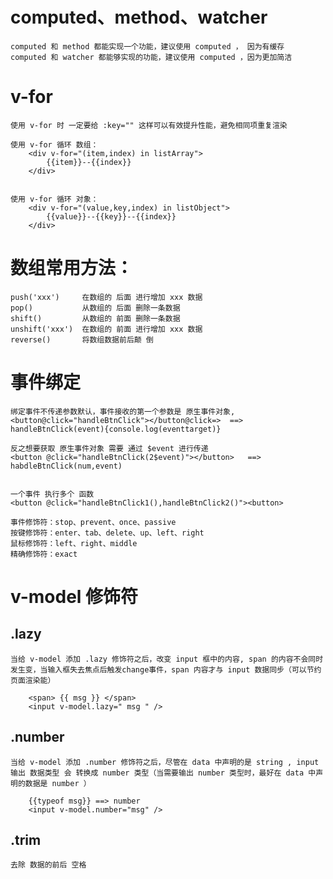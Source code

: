 # computed、method、watcher
    computed 和 method 都能实现一个功能，建议使用 computed ， 因为有缓存
    computed 和 watcher 都能够实现的功能，建议使用 computed ，因为更加简洁 


# v-for
    使用 v-for 时 一定要给 :key="" 这样可以有效提升性能，避免相同项重复渲染

    使用 v-for 循环 数组：
        <div v-for="(item,index) in listArray">
            {{item}}--{{index}}    
        </div>


    使用 v-for 循环 对象：
        <div v-for="(value,key,index) in listObject">
            {{value}}--{{key}}--{{index}}    
        </div>


# 数组常用方法：
    push('xxx')     在数组的 后面 进行增加 xxx 数据
    pop()           从数组的 后面 删除一条数据
    shift()         从数组的 前面 删除一条数据
    unshift('xxx')  在数组的 前面 进行增加 xxx 数据
    reverse()       将数组数据前后颠 倒 


        
# 事件绑定
    绑定事件不传递参数默认，事件接收的第一个参数是 原生事件对象,  
    <button@click="handleBtnClick"></button@click=>  ==>   handleBtnClick(event){console.log(eventtarget)}

    反之想要获取 原生事件对象 需要 通过 $event 进行传递 
    <button @click="handleBtnClick(2$event)"></button>   ==>  habdleBtnClick(num,event)
    

    一个事件 执行多个 函数
    <button @click="handleBtnClick1(),handleBtnClick2()"><button>
    
    事件修饰符：stop、prevent、once、passive
    按键修饰符：enter、tab、delete、up、left、right
    鼠标修饰符：left、right、middle
    精确修饰符：exact
    

# v-model 修饰符
## .lazy 
    当给 v-model 添加 .lazy 修饰符之后，改变 input 框中的内容, span 的内容不会同时发生变，当输入框失去焦点后触发change事件，span 内容才与 input 数据同步（可以节约页面渲染能）
        
        <span> {{ msg }} </span>
        <input v-model.lazy=" msg " />
        

## .number
    当给 v-model 添加 .number 修饰符之后，尽管在 data 中声明的是 string , input 输出 数据类型 会 转换成 number 类型（当需要输出 number 类型时，最好在 data 中声明的数据是 number ）

        {{typeof msg}} ==> number
        <input v-model.number="msg" />


## .trim 
    去除 数据的前后 空格
